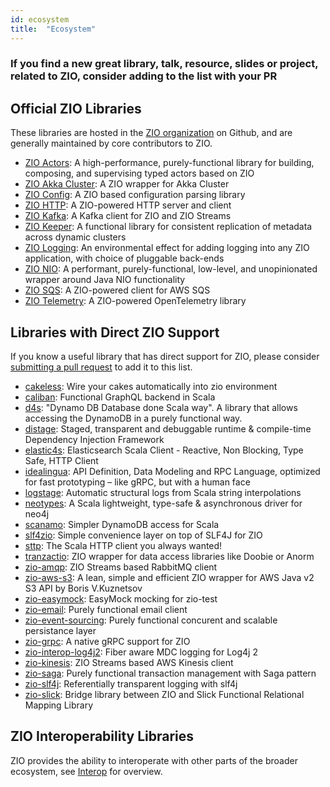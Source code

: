 ```yaml
---
id: ecosystem
title:  "Ecosystem"
---
```


### If you find a new great library, talk, resource, slides or project, related to ZIO, consider adding to the list with your PR

## Official ZIO Libraries

These libraries are hosted in the [ZIO organization](https://github.com/zio/) on Github, and are generally maintained by core contributors to ZIO.

- [ZIO Actors](https://github.com/zio/zio-actors): A high-performance, purely-functional library for building, composing, and supervising typed actors based on ZIO
- [ZIO Akka Cluster](https://github.com/zio/zio-akka-cluster): A ZIO wrapper for Akka Cluster
- [ZIO Config](https://github.com/zio/zio-config): A ZIO based configuration parsing library
- [ZIO HTTP](https://github.com/zio/zio-http): A ZIO-powered HTTP server and client
- [ZIO Kafka](https://github.com/zio/zio-kafka): A Kafka client for ZIO and ZIO Streams
- [ZIO Keeper](https://github.com/zio/zio-keeper): A functional library for consistent replication of metadata across dynamic clusters
- [ZIO Logging](https://github.com/zio/zio-logging): An environmental effect for adding logging into any ZIO application, with choice of pluggable back-ends
- [ZIO NIO](https://github.com/zio/zio-nio): A performant, purely-functional, low-level, and unopinionated wrapper around Java NIO functionality
- [ZIO SQS](https://github.com/zio/zio-sqs): A ZIO-powered client for AWS SQS
- [ZIO Telemetry](https://github.com/zio/zio-telemetry): A ZIO-powered OpenTelemetry library 


## Libraries with Direct ZIO Support

If you know a useful library that has direct support for ZIO, please consider [submitting a pull request](https://github.com/zio/zio/pulls) to add it to this list.

- [cakeless](https://github.com/itkpi/cakeless): Wire your cakes automatically into zio environment
- [caliban](https://github.com/ghostdogpr/caliban): Functional GraphQL backend in Scala
- [d4s](https://github.com/PlayQ/d4s): "Dynamo DB Database done Scala way". A library that allows accessing the DynamoDB in a purely functional way.
- [distage](https://github.com/7mind/izumi): Staged, transparent and debuggable runtime & compile-time Dependency Injection Framework
- [elastic4s](https://github.com/sksamuel/elastic4s): Elasticsearch Scala Client - Reactive, Non Blocking, Type Safe, HTTP Client
- [idealingua](https://github.com/7mind/izumi): API Definition, Data Modeling and RPC Language, optimized for fast prototyping – like gRPC, but with a human face
- [logstage](https://github.com/7mind/izumi): Automatic structural logs from Scala string interpolations
- [neotypes](https://github.com/neotypes/neotypes): A Scala lightweight, type-safe & asynchronous driver for neo4j
- [scanamo](https://github.com/scanamo/scanamo): Simpler DynamoDB access for Scala
- [slf4zio](https://github.com/mlangc/slf4zio): Simple convenience layer on top of SLF4J for ZIO
- [sttp](https://github.com/softwaremill/sttp): The Scala HTTP client you always wanted!
- [tranzactio](https://github.com/gaelrenoux/tranzactio): ZIO wrapper for data access libraries like Doobie or Anorm
- [zio-amqp](https://github.com/svroonland/zio-amqp): ZIO Streams based RabbitMQ client
- [zio-aws-s3](https://github.com/Neurodyne/zio-aws-s3): A lean, simple and efficient ZIO wrapper for AWS Java v2 S3 API by Boris V.Kuznetsov
- [zio-easymock](https://github.com/egast/zio-easymock): EasyMock mocking for zio-test
- [zio-email](https://github.com/funcit/zio-email): Purely functional email client
- [zio-event-sourcing](https://github.com/holinov/zio-event-sourcing): Purely functional concurent and scalable persistance layer
- [zio-grpc](https://github.com/scalapb/zio-grpc): A native gRPC support for ZIO
- [zio-interop-log4j2](https://github.com/mlangc/zio-interop-log4j2): Fiber aware MDC logging for Log4j 2
- [zio-kinesis](https://github.com/svroonland/zio-kinesis): ZIO Streams based AWS Kinesis client
- [zio-saga](https://github.com/VladKopanev/zio-saga): Purely functional transaction management with Saga pattern
- [zio-slf4j](https://github.com/NeQuissimus/zio-slf4j): Referentially transparent logging with slf4j
- [zio-slick](https://github.com/rleibman/zio-slick): Bridge library between ZIO and Slick Functional Relational Mapping Library

## ZIO Interoperability Libraries

ZIO provides the ability to interoperate with other parts of the broader ecosystem, see [Interop](../interop/index.md) for overview.
